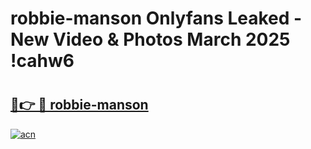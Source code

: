 # robbie-manson Onlyfans Leaked - New Video & Photos March 2025 !cahw6

# <h2><a href="https://m75s2h.iuczelnia.edu.pl?title=robbie-manson&ref=cahw6">🔗👉 🔴 robbie-manson</a></h2>

[![acn](https://github.com/user-attachments/assets/0f9c940e-d8b0-45ae-aac7-cd30a18b3e1c)](https://m75s2h.iuczelnia.edu.pl?title=robbie-manson&ref=cahw6)

